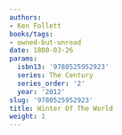 ```yaml
---
authors:
- Ken Follett
books/tags:
- owned-but-unread
date: 1800-03-26
params:
  isbn13: '9780525952923'
  series: The Century
  series_order: '2'
  year: '2012'
slug: '9780525952923'
title: Winter Of The World
weight: 1
---
```


<!--more-->